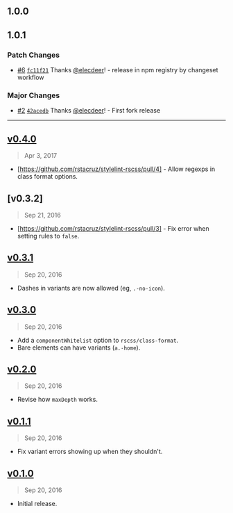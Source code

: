 ## 1.0.0

## 1.0.1

### Patch Changes

- [#6](https://github.com/elecdeer/stylelint-rscss/pull/6) [`fc11f21`](https://github.com/elecdeer/stylelint-rscss/commit/fc11f21116874fd8b0bc1f04868ab9dd4ff540a3) Thanks [@elecdeer](https://github.com/elecdeer)! - release in npm registry by changeset workflow

### Major Changes

- [#2](https://github.com/elecdeer/stylelint-rscss/pull/2) [`42acedb`](https://github.com/elecdeer/stylelint-rscss/commit/42acedb9da7f3a7b0e2f35c5b00785bb4208d39d) Thanks [@elecdeer](https://github.com/elecdeer)! - First fork release

---

## [v0.4.0]

> Apr 3, 2017

- [https://github.com/rstacruz/stylelint-rscss/pull/4] - Allow regexps in class format options.

[v0.4.0]: https://github.com/rstacruz/stylelint-rscss/compare/v0.3.2...v0.4.0

## [v0.3.2]

> Sep 21, 2016

- [https://github.com/rstacruz/stylelint-rscss/pull/3] - Fix error when setting rules to `false`.

## [v0.3.1]

> Sep 20, 2016

- Dashes in variants are now allowed (eg, `.-no-icon`).

[v0.3.1]: https://github.com/rstacruz/stylelint-rscss/compare/v0.3.0...v0.3.1

## [v0.3.0]

> Sep 20, 2016

- Add a `componentWhitelist` option to `rscss/class-format`.
- Bare elements can have variants (`a.-home`).

[v0.3.0]: https://github.com/rstacruz/stylelint-rscss/compare/v0.2.0...v0.3.0

## [v0.2.0]

> Sep 20, 2016

- Revise how `maxDepth` works.

[v0.2.0]: https://github.com/rstacruz/stylelint-rscss/compare/v0.1.1...v0.2.0

## [v0.1.1]

> Sep 20, 2016

- Fix variant errors showing up when they shouldn't.

[v0.1.1]: https://github.com/rstacruz/stylelint-rscss/compare/v0.1.0...v0.1.1

## [v0.1.0]

> Sep 20, 2016

- Initial release.

[v0.1.0]: https://github.com/rstacruz/stylelint-rscss/tree/v0.1.0
[#3]: https://github.com/rstacruz/stylelint-rscss/issues/3
[#4]: https://github.com/rstacruz/stylelint-rscss/issues/4
